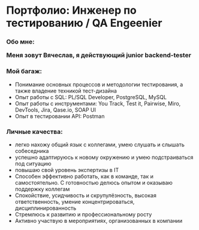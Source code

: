 <h1>Портфолио: Инженер по тестированию / QA Engeenier</h1>

<h3>Обо мне: 
<p>Меня зовут Вячеслав, я действующий junior backend-tester</p> 
<h3>Мой багаж: </h3>
<ul>
  <li>Понимание основных процессов и методологии тестирования, а также владение техникой тест-дизайна</li>
  <li>Опыт работы с SQL: PL/SQL Developer, PostgreSQL, MySQL</li>
  <li>Опыт работы с инструментами: You Track, Test it, Pairwise, Miro, DevTools, Jira, Qase.io, SOAP UI</li>
  <li>Опыт в тестировании API: Postman</li>
</ul>

<h3>Личные качества: </h3>
<ul>
  <li>легко нахожу общий язык с коллегами, умею слушать и слышать собеседника</li>
  <li>успешно адаптируюсь к новому окружению и умею подстраиваться под ситуацию</li>
  <li>повышаю свой уровень экспертизы в IT</li> 
  <li>Способен эффективно работать, как в команде, так и самостоятельно. С готовностью делюсь опытом и оказываю поддержку коллегам</li>
  <li>Спокойствие, усидчивость и скрупулёзность, высокая ответственность, умение концентрироваться, дисциплинированность</li>
  <li>Стремлюсь к развитию и профессиональному росту</li>
  <li>Активно участвую в мероприятиях, организованных в компании</li>
</ul>
